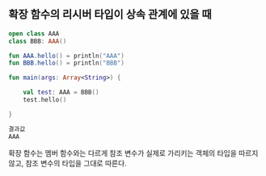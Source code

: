 ## 확장 함수의 리시버 타입이 상속 관계에 있을 때

```kotlin
open class AAA
class BBB: AAA()

fun AAA.hello() = println("AAA")
fun BBB.hello() = println("BBB")

fun main(args: Array<String>) {

    val test: AAA = BBB()
    test.hello()

}

결과값
AAA
```

확장 함수는 멤버 함수와는 다르게 참조 변수가 실제로 가리키는 객체의 타입을 따르지 않고, 참조 변수의 타입을 그대로 따른다.